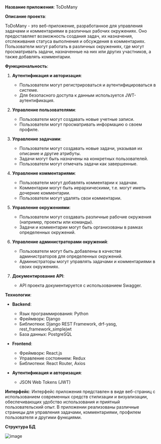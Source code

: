 **Название приложения**: ToDoMany

**Описание проекта**:

ToDoMany - это веб-приложение, разработанное для управления задачами и комментариями в различных рабочих окружениях. Оно предоставляет возможность создания задач, их назначения, отслеживания статуса выполнения и обсуждения в комментариях. Пользователи могут работать в различных окружениях, где могут просматривать задачи, назначенные на них или других участников, а также добавлять комментарии.

**Функциональность**:

1. **Аутентификация и авторизация**:
   - Пользователи могут регистрироваться и аутентифицироваться в системе.
   - Для безопасного доступа к данным используется JWT-аутентификация.

2. **Управление пользователями**:
   - Пользователи могут создавать новые учетные записи.
   - Пользователи могут просматривать информацию о своем профиле.

3. **Управление задачами**:
   - Пользователи могут создавать новые задачи, указывая их описание и другие атрибуты.
   - Задачи могут быть назначены на конкретных пользователей.
   - Пользователи могут отмечать задачи как завершенные.

4. **Управление комментариями**:
   - Пользователи могут добавлять комментарии к задачам.
   - Комментарии могут быть иерархическими, т.е. могут иметь дочерние комментарии.
   - Пользователи могут удалять свои комментарии.

5. **Управление окружениями**:
   - Пользователи могут создавать различные рабочие окружения (например, проекты или команды).
   - Задачи и комментарии могут быть организованы в рамках определенных окружений.

6. **Управление администраторами окружений**:
   - Пользователи могут быть добавлены в качестве администраторов для определенных окружений.
   - Администраторы могут управлять задачами и комментариями в своих окружениях.

7. **Документирование API**:
   - API проекта документируется с использованием Swagger.

**Технологии**:

- **Backend**:
  - Язык программирования: Python
  - Фреймворк: Django
  - Библиотеки: Django REST Framework, drf-yasg, rest_framework_simplejwt
  - База данных: PostgreSQL

- **Frontend**:
  - Фреймворк: React.js
  - Управление состоянием: Redux
  - Библиотеки: React Router, Axios

- **Аутентификация и авторизация**:
  - JSON Web Tokens (JWT)

**Интерфейс**:
Интерфейс приложения представлен в виде веб-страниц с использованием современных средств стилизации и визуализации, обеспечивающих удобство использования и приятный пользовательский опыт. В приложении реализованы различные страницы для управления задачами, комментариями, профилем пользователя и другими функциями.

**Структура БД**

![image](https://github.com/bezhan2009/ToDoMany/assets/157696306/82b79c69-fbc6-4906-9fae-57370e4ebd14)

